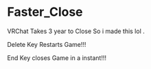 # Faster_Close
VRChat Takes 3 year to Close So i made this lol .

Delete Key Restarts Game!!!

End Key closes Game in a instant!!!
